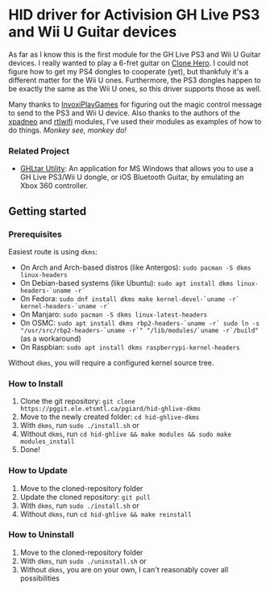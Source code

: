 # HID driver for Activision GH Live PS3 and Wii U Guitar devices #

As far as I know this is the first module for the GH Live PS3 and Wii U Guitar devices. I really wanted to play a 6-fret guitar on [Clone Hero](https://clonehero.net/). I could not figure how to get my PS4 dongles to cooperate (yet), but thankfuly it's a different matter for the Wii U ones. Furthermore, the PS3 dongles happen to be exactly the same as the Wii U ones, so this driver supports those as well.

Many thanks to [InvoxiPlayGames](https://github.com/InvoxiPlayGames) for figuring out the magic control message to send to the PS3 and Wii U device. Also thanks to the authors of the [xpadneo](https://github.com/atar-axis/xpadneo) and [rtlwifi](https://github.com/rtlwifi-linux) modules, I've used their modules as examples of how to do things. *Monkey see, monkey do!*

### Related Project ###
- [GHLtar Utility](https://github.com/ghlre/GHLtarUtility): An application for MS Windows that allows you to use a GH Live PS3/Wii U dongle, or iOS Bluetooth Guitar, by emulating an Xbox 360 controller.

## Getting started ##
### Prerequisites ###

Easiest route is using `dkms`:

- On Arch and Arch-based distros (like Antergos): `sudo pacman -S dkms linux-headers`
- On Debian-based systems (like Ubuntu): `` sudo apt install dkms linux-headers-`uname -r` ``
- On Fedora: `` sudo dnf install dkms make kernel-devel-`uname -r` kernel-headers-`uname -r` ``
- On Manjaro: `sudo pacman -S dkms linux-latest-headers`
- On OSMC: `` sudo apt install dkms rbp2-headers-`uname -r` sudo ln -s "/usr/src/rbp2-headers-`uname -r`" "/lib/modules/`uname -r`/build" `` (as a workaround)
- On Raspbian: `sudo apt install dkms raspberrypi-kernel-headers`

Without `dkms`, you will require a configured kernel source tree. 

### How to Install ###
1. Clone the git repository: `git clone https://pggit.ele.etsmtl.ca/pgiard/hid-ghlive-dkms`
2. Move to the newly created folder: `cd hid-ghlive-dkms`
3. With `dkms`, run `sudo ./install.sh` or
3. Without `dkms`, run `cd hid-ghlive && make modules && sudo make modules_install`
5. Done!

### How to Update ###
1. Move to the cloned-repository folder
2. Update the cloned repository: `git pull`
3. With `dkms`, run `sudo ./install.sh` or
3. Without `dkms`, run `cd hid-ghlive && make reinstall`

### How to Uninstall ###
1. Move to the cloned-repository folder
2. With `dkms`, run `sudo ./uninstall.sh` or
3. Without `dkms`, you are on your own, I can't reasonably cover all possibilities

